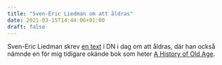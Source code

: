 ```yaml
---
title: "Sven-Eric Liedman om att åldras"
date: 2021-03-15T14:44:06+01:00
draft: false
---
```


Sven-Eric Liedman skrev [en text](/pdfs/sven-eric-liedman-om-att-aldras.pdf) i DN i dag om att åldras, där han också nämnde en för mig tidigare okände bok som heter [A History of Old Age](https://archive.fo/bpa8M). 
